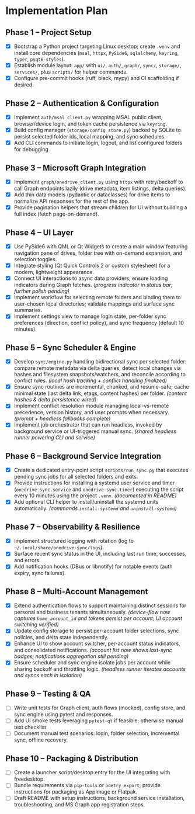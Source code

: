 # Implementation Plan

## Phase 1 – Project Setup
- [x] Bootstrap a Python project targeting Linux desktop; create `.venv` and install core dependencies (`msal`, `httpx`, `PySide6`, `sqlalchemy`, `keyring`, `typer`, `pyqt6-styles`).
- [x] Establish module layout: `app/` with `ui/`, `auth/`, `graph/`, `sync/`, `storage/`, `services/`, plus `scripts/` for helper commands.
- [x] Configure pre-commit hooks (ruff, black, mypy) and CI scaffolding if desired.

## Phase 2 – Authentication & Configuration
- [x] Implement `auth/msal_client.py` wrapping MSAL public client, browser/device login, and token cache persistence via `keyring`.
- [x] Build config manager (`storage/config_store.py`) backed by SQLite to persist selected folder ids, local mapping, and sync schedules.
- [x] Add CLI commands to initiate login, logout, and list configured folders for debugging.

## Phase 3 – Microsoft Graph Integration
- [x] Implement `graph/onedrive_client.py` using `httpx` with retry/backoff to call Graph endpoints lazily (drive metadata, item listings, delta queries).
- [x] Add thin data models (pydantic or dataclasses) for drive items to normalize API responses for the rest of the app.
- [x] Provide pagination helpers that stream children for UI without building a full index (fetch page-on-demand).

## Phase 4 – UI Layer
- [x] Use PySide6 with QML or Qt Widgets to create a main window featuring navigation pane of drives, folder tree with on-demand expansion, and selection toggles.
- [x] Integrate styling (Qt Quick Controls 2 or custom stylesheet) for a modern, lightweight appearance.
- [x] Connect UI interactions to async data providers; ensure loading indicators during Graph fetches. _(progress indicator in status bar; further polish pending)_
- [x] Implement workflow for selecting remote folders and binding them to user-chosen local directories; validate mappings and surface sync summaries.
- [x] Implement settings view to manage login state, per-folder sync preferences (direction, conflict policy), and sync frequency (default 10 minutes).

## Phase 5 – Sync Scheduler & Engine
- [x] Develop `sync/engine.py` handling bidirectional sync per selected folder: compare remote metadata via delta queries, detect local changes via hashes and filesystem snapshots/watchers, and reconcile according to conflict rules. _(local hash tracking + conflict handling finalized)_
- [x] Ensure sync routines are incremental, chunked, and resume-safe; cache minimal state (last delta link, etags, content hashes) per folder. _(content hashes & delta persistence wired)_
- [x] Implement conflict resolution module managing local-vs-remote precedence, version history, and user prompts when necessary. _(prompt + headless fallbacks complete)_
- [x] Implement job orchestrator that can run headless, invoked by background service or UI-triggered manual sync. _(shared headless runner powering CLI and service)_

## Phase 6 – Background Service Integration
- [x] Create a dedicated entry-point script `scripts/run_sync.py` that executes pending sync jobs for all selected folders and exits.
- [x] Provide instructions for installing a systemd user service and timer (`onedrive-sync.service` and `onedrive-sync.timer`) executing the script every 10 minutes using the project `.venv`. _(documented in README)_
- [x] Add optional CLI helper to install/uninstall the systemd units automatically. _(commands `install-systemd` and `uninstall-systemd`)_

## Phase 7 – Observability & Resilience
- [x] Implement structured logging with rotation (log to `~/.local/share/onedrive-sync/logs`).
- [x] Surface recent sync status in the UI, including last run time, successes, and errors.
- [x] Add notification hooks (DBus or libnotify) for notable events (auth expiry, sync failures).

## Phase 8 – Multi-Account Management
- [x] Extend authentication flows to support maintaining distinct sessions for personal and business tenants simultaneously. _(device-flow now captures `home_account_id` and tokens persist per account; UI account switching verified)_
- [x] Update config storage to persist per-account folder selections, sync policies, and delta state independently.
- [x] Enhance UI to show account switcher, per-account status indicators, and consolidated notifications. _(account list now shows last-sync badges; notifications aggregation still pending)_
- [x] Ensure scheduler and sync engine isolate jobs per account while sharing backoff and throttling logic. _(headless runner iterates accounts and syncs each in isolation)_

## Phase 9 – Testing & QA
- [ ] Write unit tests for Graph client, auth flows (mocked), config store, and sync engine using pytest and responses.
- [ ] Add UI smoke tests leveraging `pytest-qt` if feasible; otherwise manual test checklist.
- [ ] Document manual test scenarios: login, folder selection, incremental sync, offline recovery.

## Phase 10 – Packaging & Distribution
- [ ] Create a launcher script/desktop entry for the UI integrating with freedesktop.
- [ ] Bundle requirements via `pip-tools` or `poetry export`; provide instructions for packaging as AppImage or Flatpak.
- [ ] Draft README with setup instructions, background service installation, troubleshooting, and MS Graph app registration steps.
